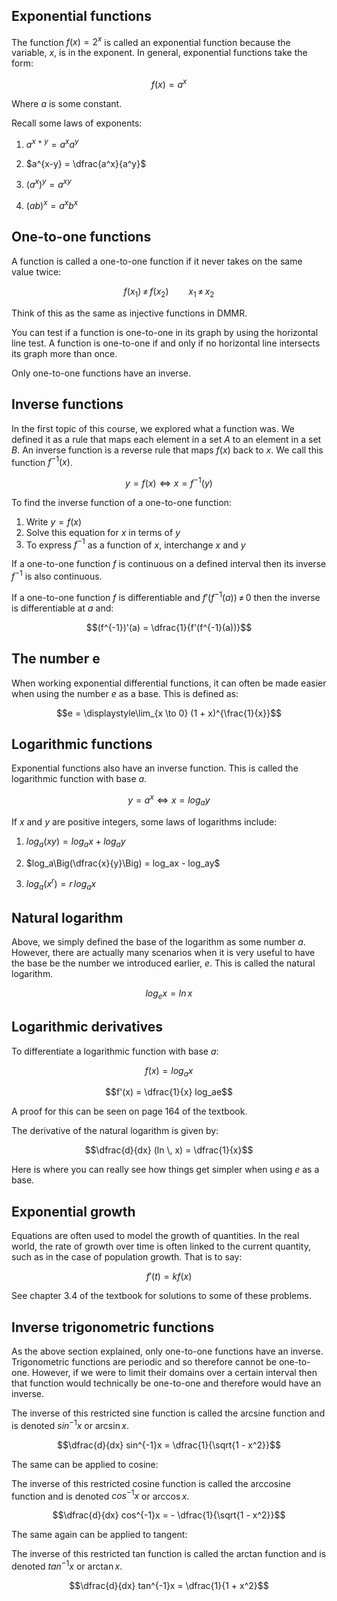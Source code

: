 ## Exponential functions

The function $f(x) = 2^x$ is called an exponential function because the variable, $x$, is in the exponent. In general, exponential functions take the form:

$$f(x) = a^x$$

Where $a$ is some constant.

Recall some laws of exponents:

1. $a^{x+y} = a^x a^y$

2. $a^{x-y} = \dfrac{a^x}{a^y}$

3. $(a^x)^y = a^{xy}$

4. $(ab)^x = a^x b^x$

## One-to-one functions

A function is called a one-to-one function if it never takes on the same value twice:

$$f(x_1) \, \not = \, f(x_2) \qquad x_1 \, \not = \, x_2$$

Think of this as the same as injective functions in DMMR.

You can test if a function is one-to-one in its graph by using the horizontal line test. A function is one-to-one if and only if no horizontal line intersects its graph more than once.

Only one-to-one functions have an inverse.

## Inverse functions

In the first topic of this course, we explored what a function was. We defined it as a rule that maps each element in a set $A$ to an element in a set $B$. An inverse function is a reverse rule that maps $f(x)$ back to $x$. We call this function $f^{-1}(x)$.

$$y = f(x) \iff x = f^{-1}(y)$$

To find the inverse function of a one-to-one function:

1. Write $y = f(x)$
2. Solve this equation for $x$ in terms of $y$
3. To express $f^{-1}$ as a function of $x$, interchange $x$ and $y$

If a one-to-one function $f$ is continuous on a defined interval then its inverse $f^{-1}$ is also continuous.

If a one-to-one function $f$ is differentiable and $f'(f^{-1}(a)) \, \not = \, 0$ then the inverse is differentiable at $a$ and:

$$(f^{-1})'(a) = \dfrac{1}{f'(f^{-1}(a))}$$

## The number e

When working exponential differential functions, it can often be made easier when using the number $e$ as a base. This is defined as:

$$e = \displaystyle\lim_{x \to 0} (1 + x)^{\frac{1}{x}}$$

<!-- This section might be important or it might just be setup for logarithms. -->

## Logarithmic functions

Exponential functions also have an inverse function. This is called the logarithmic function with base $a$.

$$y = a^x \iff x = log_ay$$

If $x$ and $y$ are positive integers, some laws of logarithms include:

1. $log_a(xy) = log_ax + log_ay$

2. $log_a\Big(\dfrac{x}{y}\Big) = log_ax - log_ay$

3. $log_a(x^r) = r \, log_ax$

## Natural logarithm

Above, we simply defined the base of the logarithm as some number $a$. However, there are actually many scenarios when it is very useful to have the base be the number we introduced earlier, $e$. This is called the natural logarithm.

$$log_ex = ln \, x$$

## Logarithmic derivatives

To differentiate a logarithmic function with base $a$:

$$f(x) = log_ax$$

$$f'(x) = \dfrac{1}{x} log_ae$$

A proof for this can be seen on page 164 of the textbook.

The derivative of the natural logarithm is given by:

$$\dfrac{d}{dx} (ln \, x) = \dfrac{1}{x}$$

Here is where you can really see how things get simpler when using $e$ as a base.

## Exponential growth

Equations are often used to model the growth of quantities. In the real world, the rate of growth over time is often linked to the current quantity, such as in the case of population growth. That is to say:

$$f'(t) = kf(x)$$

See chapter 3.4 of the textbook for solutions to some of these problems.

## Inverse trigonometric functions

As the above section explained, only one-to-one functions have an inverse. Trigonometric functions are periodic and so therefore cannot be one-to-one. However, if we were to limit their domains over a certain interval then that function would technically be one-to-one and therefore would have an inverse.

<!-- Graph -->

The inverse of this restricted sine function is called the arcsine function and is denoted $sin^{-1}x$ or $\arcsin x$.

$$\dfrac{d}{dx} sin^{-1}x = \dfrac{1}{\sqrt{1 - x^2}}$$

The same can be applied to cosine:

<!-- Graph -->

The inverse of this restricted cosine function is called the arccosine function and is denoted $cos^{-1}x$ or $\arccos x$.

$$\dfrac{d}{dx} cos^{-1}x = - \dfrac{1}{\sqrt{1 - x^2}}$$

The same again can be applied to tangent:

<!-- Graph -->

The inverse of this restricted tan function is called the arctan function and is denoted $tan^{-1}x$ or $\arctan x$.

$$\dfrac{d}{dx} tan^{-1}x = \dfrac{1}{1 + x^2}$$
